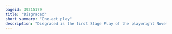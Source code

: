 ```yaml
---
pageid: 39215179
title: "Disgraced"
short_summary: "One-act play"
description: "Disgraced is the first Stage Play of the playwright Novelist and Screenwriter Ayad Akhtar. It premiered in Chicago and had Engagements off-broadway and off the west End. The Play which won the Pulitzer Prize for Drama 2013 opened october 23 2014 at the Lyceum Theater. Disgraced has also been recognized with a 2012 Joseph Jefferson Award for New Work – Play or Musical and a 2013 Obie Award for Playwriting. The 2014 Broadway Transfer earned a Nomination for the 2015 tony Award for best Play in 2015."
---
```

